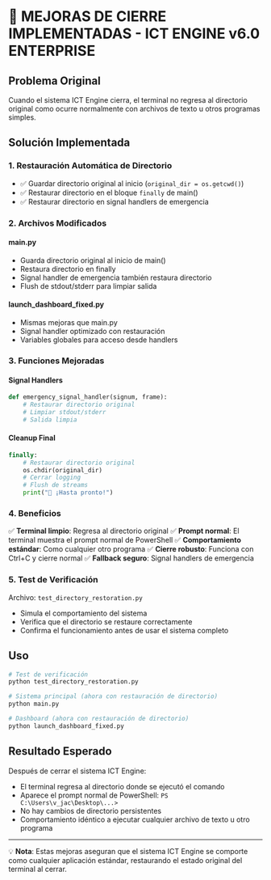 🚀 MEJORAS DE CIERRE IMPLEMENTADAS - ICT ENGINE v6.0 ENTERPRISE
====================================================================

## Problema Original
Cuando el sistema ICT Engine cierra, el terminal no regresa al directorio original
como ocurre normalmente con archivos de texto u otros programas simples.

## Solución Implementada

### 1. Restauración Automática de Directorio
- ✅ Guardar directorio original al inicio (`original_dir = os.getcwd()`)
- ✅ Restaurar directorio en el bloque `finally` de main()
- ✅ Restaurar directorio en signal handlers de emergencia

### 2. Archivos Modificados

#### main.py
- Guarda directorio original al inicio de main()
- Restaura directorio en finally
- Signal handler de emergencia también restaura directorio
- Flush de stdout/stderr para limpiar salida

#### launch_dashboard_fixed.py
- Mismas mejoras que main.py
- Signal handler optimizado con restauración
- Variables globales para acceso desde handlers

### 3. Funciones Mejoradas

#### Signal Handlers
```python
def emergency_signal_handler(signum, frame):
    # Restaurar directorio original
    # Limpiar stdout/stderr
    # Salida limpia
```

#### Cleanup Final
```python
finally:
    # Restaurar directorio original
    os.chdir(original_dir)
    # Cerrar logging
    # Flush de streams
    print("👋 ¡Hasta pronto!")
```

### 4. Beneficios

✅ **Terminal limpio**: Regresa al directorio original
✅ **Prompt normal**: El terminal muestra el prompt normal de PowerShell
✅ **Comportamiento estándar**: Como cualquier otro programa
✅ **Cierre robusto**: Funciona con Ctrl+C y cierre normal
✅ **Fallback seguro**: Signal handlers de emergencia

### 5. Test de Verificación

Archivo: `test_directory_restoration.py`
- Simula el comportamiento del sistema
- Verifica que el directorio se restaure correctamente
- Confirma el funcionamiento antes de usar el sistema completo

## Uso

```bash
# Test de verificación
python test_directory_restoration.py

# Sistema principal (ahora con restauración de directorio)
python main.py

# Dashboard (ahora con restauración de directorio)  
python launch_dashboard_fixed.py
```

## Resultado Esperado

Después de cerrar el sistema ICT Engine:
- El terminal regresa al directorio donde se ejecutó el comando
- Aparece el prompt normal de PowerShell: `PS C:\Users\v_jac\Desktop\...>`
- No hay cambios de directorio persistentes
- Comportamiento idéntico a ejecutar cualquier archivo de texto u otro programa

---
💡 **Nota**: Estas mejoras aseguran que el sistema ICT Engine se comporte como 
cualquier aplicación estándar, restaurando el estado original del terminal al cerrar.
